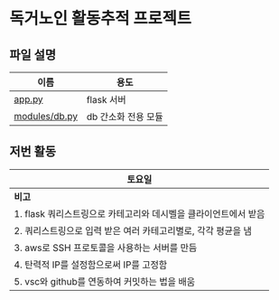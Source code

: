 # 독거노인 활동추적 프로젝트

## 파일 설명
| 이름 | 용도 |
| ---- | ---- |
| [app.py](./app.py) | flask 서버 |
| [modules/db.py](./modules/db.py) | db 간소화 전용 모듈 |

## 저번 활동
| 토요일 |
| ---- |
|__비고__ |
| 1. flask 쿼리스트링으로 카테고리와 데시벨을 클라이언트에서 받음 |
| 2. 쿼리스트링으로 입력 받은 여러 카테고리별로, 각각 평균을 냄 |
| 3. aws로 SSH 프로토콜을 사용하는 서버를 만듬 |
| 4. 탄력적 IP를 설정함으로써 IP를 고정함 |
| 5. vsc와 github를 연동하여 커밋하는 법을 배움 |
